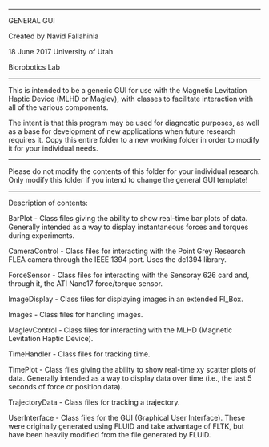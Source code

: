 ********************************************************************************
GENERAL GUI

Created by Navid Fallahinia

18 June 2017
University of Utah

Biorobotics Lab
********************************************************************************

This is intended to be a generic GUI for use with the Magnetic Levitation Haptic
Device (MLHD or Maglev), with classes to facilitate interaction with all of the
various components.

The intent is that this program may be used for diagnostic purposes, as well as
a base for development of new applications when future research requires it.
Copy this entire folder to a new working folder in order to modify it for your
individual needs.

********************************************************************************
Please do not modify the contents of this folder for your individual research.
Only modify this folder if you intend to change the general GUI template!
********************************************************************************

Description of contents:

BarPlot - Class files giving the ability to show real-time bar plots of data.
    Generally intended as a way to display instantaneous forces and torques
    during experiments.

CameraControl - Class files for interacting with the Point Grey Research FLEA
    camera through the IEEE 1394 port.  Uses the dc1394 library.

ForceSensor - Class files for interacting with the Sensoray 626 card and,
    through it, the ATI Nano17 force/torque sensor.

ImageDisplay - Class files for displaying images in an extended Fl_Box.

Images - Class files for handling images.

MaglevControl - Class files for interacting with the MLHD (Magnetic Levitation
    Haptic Device).

TimeHandler - Class files for tracking time.

TimePlot - Class files giving the ability to show real-time xy scatter plots of
    data.  Generally intended as a way to display data over time (i.e., the last
    5 seconds of force or position data).

TrajectoryData - Class files for tracking a trajectory.

UserInterface - Class files for the GUI (Graphical User Interface).  These were
    originally generated using FLUID and take advantage of FLTK, but have been
    heavily modified from the file generated by FLUID.
